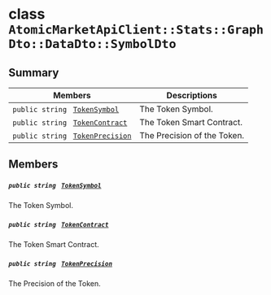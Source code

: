 # class `AtomicMarketApiClient::Stats::GraphDto::DataDto::SymbolDto` 

## Summary

 Members                                | Descriptions                                
----------------------------------------|---------------------------------------------
`public string ` [`TokenSymbol`](#class_atomic_market_api_client_1_1_stats_1_1_graph_dto_1_1_data_dto_1_1_symbol_dto_1ac419f589d08baa34f7be58d065aa4a88) | The Token Symbol.
`public string ` [`TokenContract`](#class_atomic_market_api_client_1_1_stats_1_1_graph_dto_1_1_data_dto_1_1_symbol_dto_1a60296df624437b2197677dbab4480131) | The Token Smart Contract.
`public string ` [`TokenPrecision`](#class_atomic_market_api_client_1_1_stats_1_1_graph_dto_1_1_data_dto_1_1_symbol_dto_1a491e9a6b984b4ee8a1891f61f094352c) | The Precision of the Token.

## Members

##### `public string ` [`TokenSymbol`](#class_atomic_market_api_client_1_1_stats_1_1_graph_dto_1_1_data_dto_1_1_symbol_dto_1ac419f589d08baa34f7be58d065aa4a88) 

The Token Symbol.

##### `public string ` [`TokenContract`](#class_atomic_market_api_client_1_1_stats_1_1_graph_dto_1_1_data_dto_1_1_symbol_dto_1a60296df624437b2197677dbab4480131) 

The Token Smart Contract.

##### `public string ` [`TokenPrecision`](#class_atomic_market_api_client_1_1_stats_1_1_graph_dto_1_1_data_dto_1_1_symbol_dto_1a491e9a6b984b4ee8a1891f61f094352c) 

The Precision of the Token.


